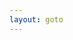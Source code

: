 ```yaml
---
layout: goto
---
```

<!-- Identify UA then redirect -->
<script>
    window.location.href = "{% link _posts/vidown/2018-7-15-vidown.md %}"
</script>